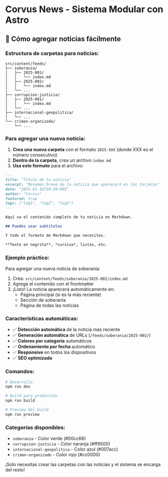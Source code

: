 # Corvus News - Sistema Modular con Astro

## 🚀 Cómo agregar noticias fácilmente

### Estructura de carpetas para noticias:

```
src/content/feeds/
├── soberania/
│   ├── 2025-001/
│   │   └── index.md
│   ├── 2025-002/
│   │   └── index.md
│   └── ...
├── corrupcion-justicia/
│   ├── 2025-001/
│   │   └── index.md
│   └── ...
├── internacional-geopolitica/
│   └── ...
└── crimen-organizado/
    └── ...
```

### Para agregar una nueva noticia:

1. **Crea una nueva carpeta** con el formato `2025-XXX` (donde XXX es el número consecutivo)
2. **Dentro de la carpeta**, crea un archivo `index.md`
3. **Usa este formato** para el archivo:

```markdown
---
title: "Título de tu noticia"
excerpt: "Resumen breve de la noticia que aparecerá en las tarjetas"
date: "2025-01-16T10:30:00Z"
author: "Corvus"
featured: true
tags: ["tag1", "tag2", "tag3"]
---

Aquí va el contenido completo de tu noticia en Markdown.

## Puedes usar subtítulos

Y todo el formato de Markdown que necesites.

**Texto en negrita**, *cursiva*, listas, etc.
```

### Ejemplo práctico:

Para agregar una nueva noticia de soberanía:

1. Crea: `src/content/feeds/soberania/2025-002/index.md`
2. Agrega el contenido con el frontmatter
3. ¡Listo! La noticia aparecerá automáticamente en:
   - Página principal (si es la más reciente)
   - Sección de soberanía
   - Página de todas las noticias

### Características automáticas:

- ✅ **Detección automática** de la noticia más reciente
- ✅ **Generación automática** de URLs (`/feeds/soberania/2025-002/`)
- ✅ **Colores por categoría** automáticos
- ✅ **Ordenamiento por fecha** automático
- ✅ **Responsive** en todos los dispositivos
- ✅ **SEO optimizado**

### Comandos:

```bash
# Desarrollo
npm run dev

# Build para producción
npm run build

# Preview del build
npm run preview
```

### Categorías disponibles:

- `soberania` - Color verde (#00cc66)
- `corrupcion-justicia` - Color naranja (#ff9500)  
- `internacional-geopolitica` - Color azul (#007acc)
- `crimen-organizado` - Color rojo (#cc0000)

¡Solo necesitas crear las carpetas con las noticias y el sistema se encarga del resto!
